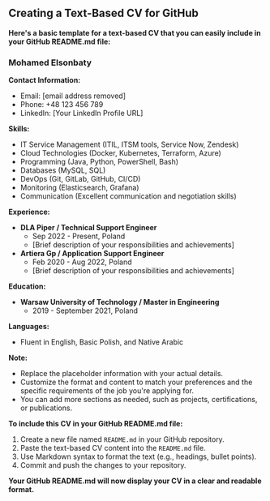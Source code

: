 ## Creating a Text-Based CV for GitHub

**Here's a basic template for a text-based CV that you can easily include in your GitHub README.md file:**

### **Mohamed Elsonbaty**

**Contact Information:**
* Email: [email address removed]
* Phone: +48 123 456 789
* LinkedIn: [Your LinkedIn Profile URL]

**Skills:**
* IT Service Management (ITIL, ITSM tools, Service Now, Zendesk)
* Cloud Technologies (Docker, Kubernetes, Terraform, Azure)
* Programming (Java, Python, PowerShell, Bash)
* Databases (MySQL, SQL)
* DevOps (Git, GitLab, GitHub, CI/CD)
* Monitoring (Elasticsearch, Grafana)
* Communication (Excellent communication and negotiation skills)

**Experience:**

* **DLA Piper / Technical Support Engineer**
  * Sep 2022 - Present, Poland
  * [Brief description of your responsibilities and achievements]
* **Artiera Gp / Application Support Engineer**
  * Feb 2020 - Aug 2022, Poland
  * [Brief description of your responsibilities and achievements]

**Education:**
* **Warsaw University of Technology / Master in Engineering**
  * 2019 - September 2021, Poland

**Languages:**
* Fluent in English, Basic Polish, and Native Arabic

**Note:**

* Replace the placeholder information with your actual details.
* Customize the format and content to match your preferences and the specific requirements of the job you're applying for.
* You can add more sections as needed, such as projects, certifications, or publications.

**To include this CV in your GitHub README.md file:**

1. Create a new file named `README.md` in your GitHub repository.
2. Paste the text-based CV content into the `README.md` file.
3. Use Markdown syntax to format the text (e.g., headings, bullet points).
4. Commit and push the changes to your repository.

**Your GitHub README.md will now display your CV in a clear and readable format.**
